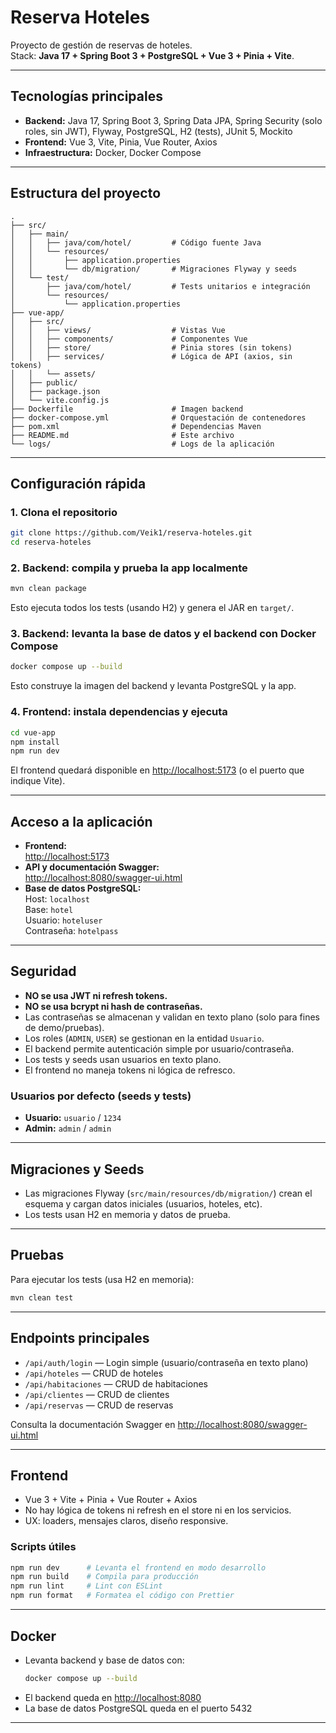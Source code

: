# Reserva Hoteles

Proyecto de gestión de reservas de hoteles.  
Stack: **Java 17 + Spring Boot 3 + PostgreSQL + Vue 3 + Pinia + Vite**.

---

## Tecnologías principales

- **Backend:** Java 17, Spring Boot 3, Spring Data JPA, Spring Security (solo roles, sin JWT), Flyway, PostgreSQL, H2 (tests), JUnit 5, Mockito
- **Frontend:** Vue 3, Vite, Pinia, Vue Router, Axios
- **Infraestructura:** Docker, Docker Compose

---

## Estructura del proyecto

```
.
├── src/
│   ├── main/
│   │   ├── java/com/hotel/         # Código fuente Java
│   │   └── resources/
│   │       ├── application.properties
│   │       └── db/migration/       # Migraciones Flyway y seeds
│   └── test/
│       ├── java/com/hotel/         # Tests unitarios e integración
│       └── resources/
│           └── application.properties
├── vue-app/
│   ├── src/
│   │   ├── views/                  # Vistas Vue
│   │   ├── components/             # Componentes Vue
│   │   ├── store/                  # Pinia stores (sin tokens)
│   │   ├── services/               # Lógica de API (axios, sin tokens)
│   │   └── assets/
│   ├── public/
│   ├── package.json
│   └── vite.config.js
├── Dockerfile                      # Imagen backend
├── docker-compose.yml              # Orquestación de contenedores
├── pom.xml                         # Dependencias Maven
├── README.md                       # Este archivo
└── logs/                           # Logs de la aplicación
```

---

## Configuración rápida

### 1. Clona el repositorio

```sh
git clone https://github.com/Veik1/reserva-hoteles.git
cd reserva-hoteles
```

### 2. Backend: compila y prueba la app localmente

```sh
mvn clean package
```
Esto ejecuta todos los tests (usando H2) y genera el JAR en `target/`.

### 3. Backend: levanta la base de datos y el backend con Docker Compose

```sh
docker compose up --build
```
Esto construye la imagen del backend y levanta PostgreSQL y la app.

### 4. Frontend: instala dependencias y ejecuta

```sh
cd vue-app
npm install
npm run dev
```
El frontend quedará disponible en [http://localhost:5173](http://localhost:5173) (o el puerto que indique Vite).

---

## Acceso a la aplicación

- **Frontend:**  
  [http://localhost:5173](http://localhost:5173)
- **API y documentación Swagger:**  
  [http://localhost:8080/swagger-ui.html](http://localhost:8080/swagger-ui.html)
- **Base de datos PostgreSQL:**  
  Host: `localhost`  
  Base: `hotel`  
  Usuario: `hoteluser`  
  Contraseña: `hotelpass`

---

## Seguridad

- **NO se usa JWT ni refresh tokens.**
- **NO se usa bcrypt ni hash de contraseñas.**
- Las contraseñas se almacenan y validan en texto plano (solo para fines de demo/pruebas).
- Los roles (`ADMIN`, `USER`) se gestionan en la entidad `Usuario`.
- El backend permite autenticación simple por usuario/contraseña.
- Los tests y seeds usan usuarios en texto plano.
- El frontend no maneja tokens ni lógica de refresco.

### Usuarios por defecto (seeds y tests)

- **Usuario:** `usuario` / `1234`
- **Admin:** `admin` / `admin`

---

## Migraciones y Seeds

- Las migraciones Flyway (`src/main/resources/db/migration/`) crean el esquema y cargan datos iniciales (usuarios, hoteles, etc).
- Los tests usan H2 en memoria y datos de prueba.

---

## Pruebas

Para ejecutar los tests (usa H2 en memoria):

```sh
mvn clean test
```

---

## Endpoints principales

- `/api/auth/login` — Login simple (usuario/contraseña en texto plano)
- `/api/hoteles` — CRUD de hoteles
- `/api/habitaciones` — CRUD de habitaciones
- `/api/clientes` — CRUD de clientes
- `/api/reservas` — CRUD de reservas

Consulta la documentación Swagger en [http://localhost:8080/swagger-ui.html](http://localhost:8080/swagger-ui.html)

---

## Frontend

- Vue 3 + Vite + Pinia + Vue Router + Axios
- No hay lógica de tokens ni refresh en el store ni en los servicios.
- UX: loaders, mensajes claros, diseño responsive.

### Scripts útiles

```sh
npm run dev      # Levanta el frontend en modo desarrollo
npm run build    # Compila para producción
npm run lint     # Lint con ESLint
npm run format   # Formatea el código con Prettier
```

---

## Docker

- Levanta backend y base de datos con:
  ```sh
  docker compose up --build
  ```
- El backend queda en [http://localhost:8080](http://localhost:8080)
- La base de datos PostgreSQL queda en el puerto 5432

---